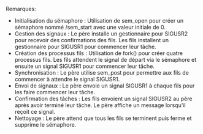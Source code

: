 Remarques:
- Initialisation du sémaphore :
Utilisation de sem_open pour créer un sémaphore nommé /sem_start avec une valeur initiale de 0.
- Gestion des signaux :
Le père installe un gestionnaire pour SIGUSR2 pour recevoir des confirmations des fils.
Les fils installent un gestionnaire pour SIGUSR1 pour commencer leur tâche.
- Création des processus fils :
Utilisation de fork() pour créer quatre processus fils.
Les fils attendent le signal de départ via le sémaphore et ensuite un signal SIGUSR1 pour commencer leur tâche.
- Synchronisation :
Le père utilise sem_post pour permettre aux fils de commencer à attendre le signal SIGUSR1.
- Envoi de signaux :
Le père envoie un signal SIGUSR1 à chaque fils pour les faire commencer leur tâche.
- Confirmation des tâches :
Les fils envoient un signal SIGUSR2 au père après avoir terminé leur tâche.
Le père affiche un message lorsqu'il reçoit ce signal.
- Nettoyage :
Le père attend que tous les fils se terminent puis ferme et supprime le sémaphore.
